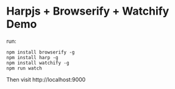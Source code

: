 # Harpjs + Browserify + Watchify Demo



run:

```
npm install browserify -g
npm install harp -g
npm install watchify -g
npm run watch
```

Then visit http://localhost:9000
